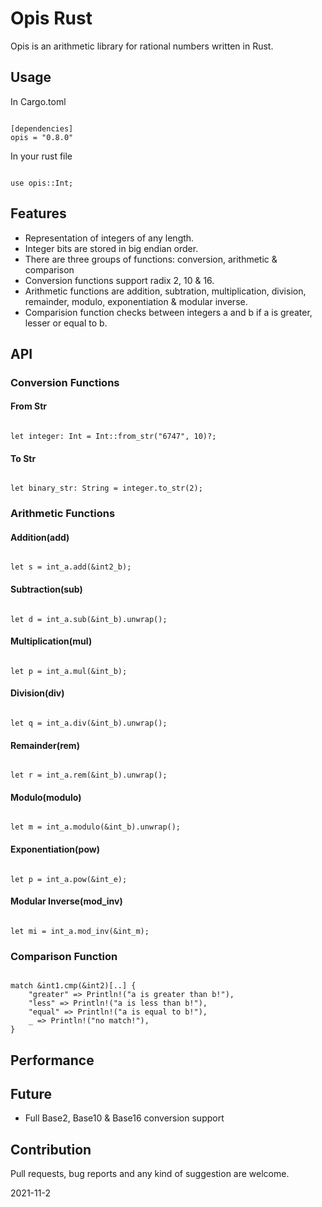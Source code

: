 # Opis Rust
Opis is an arithmetic library for rational numbers written in Rust.

## Usage

In Cargo.toml

```

[dependencies]
opis = "0.8.0"

```

In your rust file

```

use opis::Int;

```

## Features
- Representation of integers of any length.
- Integer bits are stored in big endian order.
- There are three groups of functions: conversion, arithmetic & comparison
- Conversion functions support radix 2, 10 & 16.
- Arithmetic functions are addition, subtration, multiplication, division, remainder, modulo, exponentiation & modular inverse.
- Comparision function checks between integers a and b if a is greater, lesser or equal to b.

## API

### Conversion Functions

#### From Str

```

let integer: Int = Int::from_str("6747", 10)?;

```

#### To Str

```

let binary_str: String = integer.to_str(2);

```

### Arithmetic Functions

#### Addition(add)

```

let s = int_a.add(&int2_b);

```

#### Subtraction(sub)

```

let d = int_a.sub(&int_b).unwrap();

```

#### Multiplication(mul)
```

let p = int_a.mul(&int_b);

```

#### Division(div)

```

let q = int_a.div(&int_b).unwrap();

```

#### Remainder(rem)

```

let r = int_a.rem(&int_b).unwrap();

```

#### Modulo(modulo)

```

let m = int_a.modulo(&int_b).unwrap();

```

#### Exponentiation(pow)

```

let p = int_a.pow(&int_e);

```

#### Modular Inverse(mod_inv)

```

let mi = int_a.mod_inv(&int_m);

```

### Comparison Function

```

match &int1.cmp(&int2)[..] {
    "greater" => Println!("a is greater than b!"),
    "less" => Println!("a is less than b!"),
    "equal" => Println!("a is equal to b!"),
    _ => Println!("no match!"),
}

```

## Performance

## Future
- Full Base2, Base10 & Base16 conversion support

## Contribution
Pull requests, bug reports and any kind of suggestion are welcome.

2021-11-2
